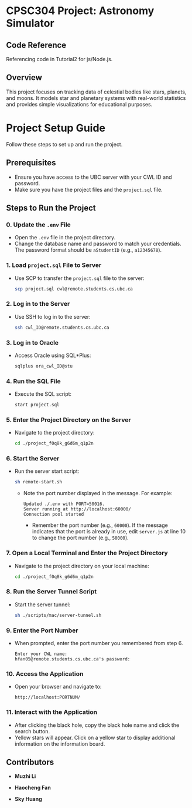 # CPSC304 Project: Astronomy Simulator

## Code Reference
Referencing code in Tutorial2 for js/Node.js.
## Overview

This project focuses on tracking data of celestial bodies like stars, planets, and moons. It models star and planetary systems with real-world statistics and provides simple visualizations for educational purposes.
# Project Setup Guide

Follow these steps to set up and run the project.

## Prerequisites

- Ensure you have access to the UBC server with your CWL ID and password.
- Make sure you have the project files and the `project.sql` file.

## Steps to Run the Project

### 0. Update the `.env` File

- Open the `.env` file in the project directory.
- Change the database name and password to match your credentials. The password format should be `aStudentID` (e.g., `a12345678`).

### 1. Load `project.sql` File to Server

- Use SCP to transfer the `project.sql` file to the server:
  ```sh
  scp project.sql cwl@remote.students.cs.ubc.ca
  ```

### 2. Log in to the Server

- Use SSH to log in to the server:
  ```sh
  ssh cwl_ID@remote.students.cs.ubc.ca
  ```

### 3. Log in to Oracle

- Access Oracle using SQL*Plus:
  ```sh
  sqlplus ora_cwl_ID@stu
  ```

### 4. Run the SQL File

- Execute the SQL script:
  ```sh
  start project.sql
  ```

### 5. Enter the Project Directory on the Server

- Navigate to the project directory:
  ```sh
  cd ./project_f0q8k_g6d6m_q1p2n
  ```

### 6. Start the Server

- Run the server start script:
  ```sh
  sh remote-start.sh
  ```
  - Note the port number displayed in the message. For example:
    ```
    Updated ./.env with PORT=50016.
    Server running at http://localhost:60000/
    Connection pool started
    ```
    - Remember the port number (e.g., `60000`). If the message indicates that the port is already in use, edit `server.js` at line 10 to change the port number (e.g., `50000`).

### 7. Open a Local Terminal and Enter the Project Directory

- Navigate to the project directory on your local machine:
  ```sh
  cd ./project_f0q8k_g6d6m_q1p2n
  ```

### 8. Run the Server Tunnel Script

- Start the server tunnel:
  ```sh
  sh ./scripts/mac/server-tunnel.sh
  ```

### 9. Enter the Port Number

- When prompted, enter the port number you remembered from step 6.

  ```
  Enter your CWL name: 
  hfan05@remote.students.cs.ubc.ca's password: 
  ```

### 10. Access the Application

- Open your browser and navigate to:
  ```
  http://localhost:PORTNUM/
  ```

### 11. Interact with the Application

- After clicking the black hole, copy the black hole name and click the search button.
- Yellow stars will appear. Click on a yellow star to display additional information on the information board.


## Contributors


- **Muzhi Li**

- **Haocheng Fan**

- **Sky Huang**
